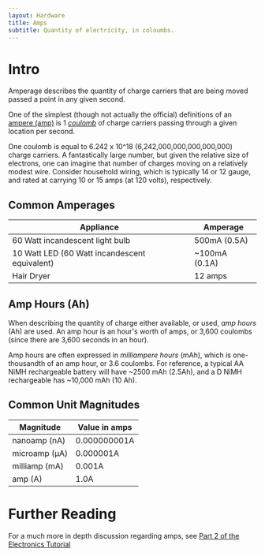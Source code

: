 ```yaml
---
layout: Hardware
title: Amps
subtitle: Quantity of electricity, in coloumbs.
---
```


# Intro

Amperage describes the quantity of charge carriers that are being moved passed a point in any given second.

One of the simplest (though not actually the official) definitions of an [ampere (amp)](https://en.wikipedia.org/wiki/Ampere) is 1 [_coulomb_](https://en.wikipedia.org/wiki/Coulomb) of charge carriers passing through a given location per second. 

One coulomb is equal to 6.242 x 10^18 (6,242,000,000,000,000,000) charge carriers. A fantastically large number, but given the relative size of electrons, one can imagine that number of charges moving on a relatively modest wire. Consider household wiring, which is typically 14 or 12 gauge, and rated at carrying 10 or 15 amps (at 120 volts), respectively.

## Common Amperages

| Appliance                                     | Amperage      |
|-----------------------------------------------|---------------|
| 60 Watt incandescent light bulb               | 500mA (0.5A)  |
| 10 Watt LED (60 Watt incandescent equivalent) | ~100mA (0.1A) |
| Hair Dryer                                    | 12 amps       |

## Amp Hours (Ah)

When describing the quantity of charge either available, or used, _amp hours_ (Ah) are used. An amp hour is an hour's worth of amps, or 3,600 coulombs (since there are 3,600 seconds in an hour).

Amp hours are often expressed in _milliampere hours_ (mAh), which is one-thousandth of an amp hour, or 3.6 coulombs. For reference, a typical AA NiMH rechargeable battery will have ~2500 mAh (2.5Ah), and a D NiMH rechargeable has ~10,000 mAh (10 Ah).

## Common Unit Magnitudes

| Magnitude      | Value in amps  |
|----------------|----------------|
| nanoamp (nA)   | 0.000000001A   |
| microamp (µA)  | 0.000001A      |
| milliamp (mA)  | 0.001A         |
| amp (A)        | 1.0A           |

# Further Reading

For a much more in depth discussion regarding amps, see [Part 2 of the Electronics Tutorial](/Hardware/Tutorials/Electronics/Part2/Amount_and_Force/)

